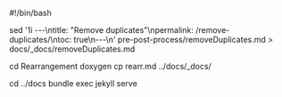 #!/bin/bash

sed '1i ---\ntitle: "Remove duplicates"\npermalink: /remove-duplicates/\ntoc: true\n---\n' pre-post-process/removeDuplicates.md > docs/_docs/removeDuplicates.md

cd Rearrangement
doxygen
cp rearr.md ../docs/_docs/

cd ../docs
bundle exec jekyll serve
